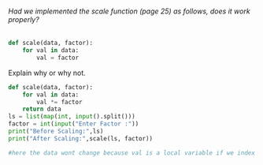 
###### Had we implemented the scale function (page 25) as follows, does it work properly?
```python
def scale(data, factor):
	for val in data:
		val = factor
```
Explain why or why not.

```python
def scale(data, factor):
	for val in data:
		val *= factor
	return data
ls = list(map(int, input().split()))
factor = int(input("Enter Factor :"))
print("Before Scaling:",ls)
print("After Scaling:",scale(ls, factor))

#here the data wont change because val is a local variable if we index it will change
```